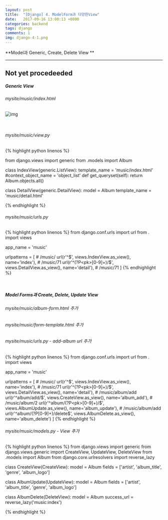 ```yaml
---
layout: post
title:  "[Django] 4. ModelForm과 다양한View"
date:   2017-09-16 13:00:13 +0800
categories: backend
tags: django
comments: 1
img: django-4-1.png
---
```

**Model과 Generic, Create, Delete View **

---
Not yet procedeeded
---

##### Generic View

###### mysite/music/index.html

![img]({{baseurl}}/assets/res/backend/django-4-1.png)

<br>

###### mysite/music/view.py

{% highlight python linenos %}

from django.views import generic
from .models import Album

class IndexView(generic.ListView):
    template_name = 'music/index.html'
    #context_object_name = 'object_list'
    def get_queryset(self):
        return Album.objects.all()

class DetailView(generic.DetailView):
    model = Album
    template_name = 'music/detail.html'

{% endhighlight %}


###### mysite/music/urls.py

{% highlight python linenos %}
from django.conf.urls import url
from . import views

app_name = 'music'

urlpatterns = [
    # /music/
    url(r'^$', views.IndexView.as_view(), name='index'),
    # /music/71
    url(r'^(?P<pk>[0-9]+)/$', views.DetailView.as_view(), name='detail'),
    # /music/71
]
{% endhighlight %}

<br>

##### Model Forms과 Create, Delete, Update View

###### mysite/music/album-form.html 추가

###### mysite/music/form-template.html 추가

###### mysite/music/urls.py - add-album url 추가

{% highlight python linenos %}
from django.conf.urls import url
from . import views

app_name = 'music'

urlpatterns = [
    # /music/
    url(r'^$', views.IndexView.as_view(), name='index'),
    # /music/71
    url(r'^(?P<pk>[0-9]+)/$', views.DetailView.as_view(), name='detail'),
    # /music/album/add
    url(r'^album/add/$', views.CreateView.as_view(), name='album_add'),
    # /music/album/2
    url(r'^album/(?P<pk>[0-9]+)/$', views.AlbumUpdate.as_view(), name='album_update'),
    # /music/album/add
    url(r'^album/(?P<pk>[0-9]+)/delete$', views.AlbumDelete.as_view(), name='album_delete')
]
{% endhighlight %}


###### mysite/music/models.py - View 추가 

{% highlight python linenos %}
from django.views import generic
from django.views.generic import CreateView, UpdateView, DeleteView
from .models import Album
from django.core.urlresolvers import reverse_lazy

class CreateView(CreateView):
    model = Album
    fields = ['artist', 'album_title', 'genre', 'album_logo']


class AlbumUpdate(UpdateView):
    model = Album
    fields = ['artist', 'album_title', 'genre', 'album_logo']


class AlbumDelete(DeleteView):
    model = Album
    success_url = reverse_lazy('music:index')


{% endhighlight %}



